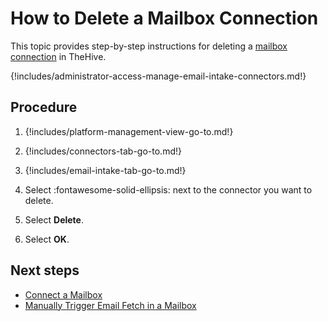 # How to Delete a Mailbox Connection

<!-- md:license Gold --> <!-- md:license Platinum -->

This topic provides step-by-step instructions for deleting a [mailbox connection](about-email-intake-connectors.md) in TheHive.

{!includes/administrator-access-manage-email-intake-connectors.md!}

<h2>Procedure</h2>

1. {!includes/platform-management-view-go-to.md!}

2. {!includes/connectors-tab-go-to.md!}

3. {!includes/email-intake-tab-go-to.md!}

4. Select :fontawesome-solid-ellipsis: next to the connector you want to delete.

5. Select **Delete**.

6. Select **OK**.

<h2>Next steps</h2>

* [Connect a Mailbox](connect-a-mailbox.md)
* [Manually Trigger Email Fetch in a Mailbox](fetch-emails.md)